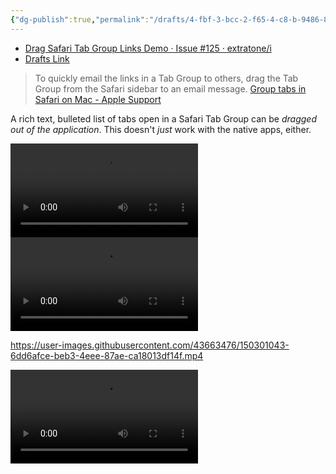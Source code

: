 ```yaml
---
{"dg-publish":true,"permalink":"/drafts/4-fbf-3-bcc-2-f65-4-c8-b-9486-839-e118-b4-b3-a/","dgHomeLink":true,"dgPassFrontmatter":false}
---
```


- [Drag Safari Tab Group Links Demo · Issue #125 · extratone/i](https://github.com/extratone/i/issues/125)
- [Drafts Link](drafts://open?uuid=4FBF3BCC-2F65-4C8B-9486-839E118B4B3A)


> To quickly email the links in a Tab Group to others, drag the Tab Group from the Safari sidebar to an email message.
 [Group tabs in Safari on Mac - Apple Support](https://support.apple.com/guide/safari/group-tabs-ibrwa2d73908/mac)

A rich text, bulleted list of tabs open in a Safari Tab Group can be *dragged out of the application*. This doesn't *just* work with the native apps, either.

<video controls>
  <source src="https://user-images.githubusercontent.com/43663476/150300955-2cac0aa9-237c-47a2-8a64-00398048a760.mp4">
</video>

<video controls>
  <source src="https://user-images.githubusercontent.com/43663476/150300955-2cac0aa9-237c-47a2-8a64-00398048a760.mp4">
</video>

https://user-images.githubusercontent.com/43663476/150301043-6dd6afce-beb3-4eee-87ae-ca18013df14f.mp4

<video controls>
  <source src="https://user-images.githubusercontent.com/43663476/150301043-6dd6afce-beb3-4eee-87ae-ca18013df14f.mp4">
</video>
